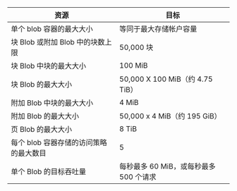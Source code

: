 | 资源 | 目标 |
|----------|---------------|
| 单个 blob 容器的最大大小 | 等同于最大存储帐户容量 |
| 块 Blob 或附加 Blob 中的块数上限 | 50,000 块 |
| 块 Blob 中块的最大大小 | 100 MiB |
| 块 Blob 的最大大小 | 50,000 X 100 MiB（约 4.75 TiB） |
| 附加 Blob 中块的最大大小 | 4 MiB |
| 附加 Blob 的最大大小 | 50,000 x 4 MiB（约 195 GiB） |
| 页 Blob 的最大大小 | 8 TiB |
| 每个 blob 容器存储的访问策略的最大数目 | 5 |
| 单个 Blob 的目标吞吐量 | 每秒最多 60 MiB，或每秒最多 500 个请求 |